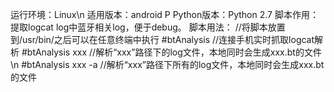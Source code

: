 运行环境：Linux\n
适用版本：android P
Python版本：Python 2.7
脚本作用：提取logcat log中蓝牙相关log，便于debug。
脚本用法： 
//将脚本放置到/usr/bin/之后可以在任意终端中执行
#btAnalysis         //连接手机实时抓取logcat解析
#btAnalysis  xxx    //解析“xxx”路径下的log文件，本地同时会生成xxx.bt的文件 \n
#btAnalysis  xxx -a //解析“xxx”路径下所有的log文件，本地同时会生成xxx.bt的文件
